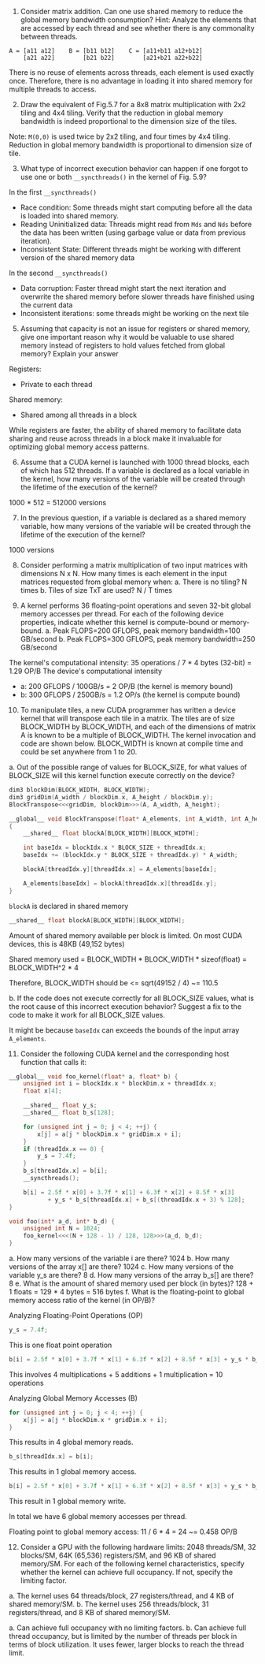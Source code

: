 1. Consider matrix addition. Can one use shared memory to reduce the global memory bandwidth consumption? Hint: Analyze the elements that are accessed by each thread and see whether there is any commonality between threads.

```
A = [a11 a12]    B = [b11 b12]    C = [a11+b11 a12+b12]
    [a21 a22]        [b21 b22]        [a21+b21 a22+b22]
```

There is no reuse of elements across threads, each element is used exactly once. Therefore, there is no advantage in loading it into shared memory for multiple threads to access.

2. Draw the equivalent of Fig.5.7 for a 8x8 matrix multiplication with 2x2 tiling and 4x4 tiling. Verify that the reduction in global memory bandwidth is indeed proportional to the dimension size of the tiles.

Note: `M(0,0)` is used twice by 2x2 tiling, and four times by 4x4 tiling. Reduction in global memory bandwidth is proportional to dimension size of tile.

3. What type of incorrect execution behavior can happen if one forgot to use one or both `__syncthreads()` in the kernel of Fig. 5.9?

In the first `__syncthreads()`
- Race condition: Some threads might start computing before all the data is loaded into shared memory.
- Reading Uninitialized data: Threads might read from `Mds` and `Nds` before the data has been written (using garbage value or data from previous iteration).
- Inconsistent State: Different threads might be working with different version of the shared memory data

In the second `__syncthreads()`
- Data corruption: Faster thread might start the next iteration and overwrite the shared memory before slower threads have finished using the current data
- Inconsistent iterations: some threads might be working on the next tile

5. Assuming that capacity is not an issue for registers or shared memory, give one important reason why it would be valuable to use shared memory instead of registers to hold values fetched from global memory? Explain your answer

Registers:
- Private to each thread

Shared memory:
- Shared among all threads in a block

While registers are faster, the ability of shared memory to facilitate data sharing and reuse across threads in a block make it invaluable for optimizing global memory access patterns.

6. Assume that a CUDA kernel is launched with 1000 thread blocks, each of which has 512 threads. If a variable is declared as a local variable in the kernel, how many versions of the variable will be created through the lifetime of the execution of the kernel?

1000 * 512 = 512000 versions

7. In the previous question, if a variable is declared as a shared memory variable, how many versions of the variable will be created through the lifetime of the execution of the kernel?

1000 versions

8. Consider performing a matrix multiplication of two input matrices with dimensions N x N. How many times is each element in the input matrices requested from global memory when:
a. There is no tiling? N times
b. Tiles of size TxT are used? N / T times

9. A kernel performs 36 floating-point operations and seven 32-bit global memory accesses per thread. For each of the following device properties, indicate whether this kernel is compute-bound or memory-bound.
a. Peak FLOPS=200 GFLOPS, peak memory bandwidth=100 GB/second 
b. Peak FLOPS=300 GFLOPS, peak memory bandwidth=250 GB/second

The kernel's computational intensity: 35 operations / 7 * 4 bytes (32-bit) = 1.29 OP/B
The device's computational intensity
- a: 200 GFLOPS / 100GB/s = 2 OP/B (the kernel is memory bound)
- b: 300 GFLOPS / 250GB/s = 1.2 OP/s (the kernel is compute bound)

10. To manipulate tiles, a new CUDA programmer has written a device kernel that will transpose each tile in a matrix. The tiles are of size BLOCK_WIDTH by BLOCK_WIDTH, and each of the dimensions of matrix A is known to be a multiple of BLOCK_WIDTH. The kernel invocation and code are shown below. BLOCK_WIDTH is known at compile time and could be set anywhere from 1 to 20.
 
a. Out of the possible range of values for BLOCK_SIZE, for what values of BLOCK_SIZE will this kernel function execute correctly on the device?
```C
dim3 blockDim(BLOCK_WIDTH, BLOCK_WIDTH);
dim3 gridDim(A_width / blockDim.x, A_height / blockDim.y);
BlockTranspose<<<gridDim, blockDim>>>(A, A_width, A_height);

__global__ void BlockTranspose(float* A_elements, int A_width, int A_height)
{
    __shared__ float blockA[BLOCK_WIDTH][BLOCK_WIDTH];

    int baseIdx = blockIdx.x * BLOCK_SIZE + threadIdx.x;
    baseIdx += (blockIdx.y * BLOCK_SIZE + threadIdx.y) * A_width;

    blockA[threadIdx.y][threadIdx.x] = A_elements[baseIdx];

    A_elements[baseIdx] = blockA[threadIdx.x][threadIdx.y];
}
```

`blockA` is declared in shared memory

```C
__shared__ float blockA[BLOCK_WIDTH][BLOCK_WIDTH];
```

Amount of shared memory available per block is limited. On most CUDA devices, this is 48KB (49,152 bytes)

Shared memory used = BLOCK_WIDTH * BLOCK_WIDTH * sizeof(float) = BLOCK_WIDTH^2 * 4

Therefore, BLOCK_WIDTH should be <= sqrt(49152 / 4) ~= 110.5

b. If the code does not execute correctly for all BLOCK_SIZE values, what is the root cause of this incorrect execution behavior? Suggest a fix to the code to make it work for all BLOCK_SIZE values.

It might be because `baseIdx` can exceeds the bounds of the input array `A_elements`.

11. Consider the following CUDA kernel and the corresponding host function that calls it:

```C
__global__ void foo_kernel(float* a, float* b) {
    unsigned int i = blockIdx.x * blockDim.x + threadIdx.x;
    float x[4];

    __shared__ float y_s;
    __shared__ float b_s[128];

    for (unsigned int j = 0; j < 4; ++j) {
        x[j] = a[j * blockDim.x * gridDim.x + i];
    }
    if (threadIdx.x == 0) {
        y_s = 7.4f;
    }
    b_s[threadIdx.x] = b[i];
    __syncthreads();

    b[i] = 2.5f * x[0] + 3.7f * x[1] + 6.3f * x[2] + 8.5f * x[3]
           + y_s * b_s[threadIdx.x] + b_s[(threadIdx.x + 3) % 128];
}

void foo(int* a_d, int* b_d) {
    unsigned int N = 1024;
    foo_kernel<<<(N + 128 - 1) / 128, 128>>>(a_d, b_d);
}
```

a. How many versions of the variable i are there? 1024
b. How many versions of the array x[] are there? 1024
c. How many versions of the variable y_s are there? 8
d. How many versions of the array b_s[] are there? 8
e. What is the amount of shared memory used per block (in bytes)? 128 + 1 floats = 129 * 4 bytes = 516 bytes
f. What is the floating-point to global memory access ratio of the kernel (in OP/B)? 

Analyzing Floating-Point Operations (OP)

```C
y_s = 7.4f;
```

This is one float point operation

```C
b[i] = 2.5f * x[0] + 3.7f * x[1] + 6.3f * x[2] + 8.5f * x[3] + y_s * b_s[threadIdx.x] + b_s[(threadIdx.x + 3) % 128];
```

This involves 4 multiplications + 5 additions + 1 multiplication = 10 operations

Analyzing Global Memory Accesses (B)

```C
for (unsigned int j = 0; j < 4; ++j) {
    x[j] = a[j * blockDim.x * gridDim.x + i];
}
```

This results in 4 global memory reads.

```C
b_s[threadIdx.x] = b[i];
```

This results in 1 global memory access.

```C
b[i] = 2.5f * x[0] + 3.7f * x[1] + 6.3f * x[2] + 8.5f * x[3] + y_s * b_s[threadIdx.x] + b_s[(threadIdx.x + 3) % 128];
```

This result in 1 global memory write.

In total we have 6 global memory accesses per thread.

Floating point to global memory access: 11 / 6 * 4 = 24 ~= 0.458 OP/B

12. Consider a GPU with the following hardware limits: 2048 threads/SM, 32 blocks/SM, 64K (65,536) registers/SM, and 96 KB of shared memory/SM. For each of the following kernel characteristics, specify whether the kernel can achieve full occupancy. If not, specify the limiting factor.

a. The kernel uses 64 threads/block, 27 registers/thread, and 4 KB of shared memory/SM.
b. The kernel uses 256 threads/block, 31 registers/thread, and 8 KB of shared memory/SM.

a. Can achieve full occupancy with no limiting factors.
b. Can achieve full thread occupancy, but is limited by the number of threads per block in terms of block utilization. It uses fewer, larger blocks to reach the thread limit.